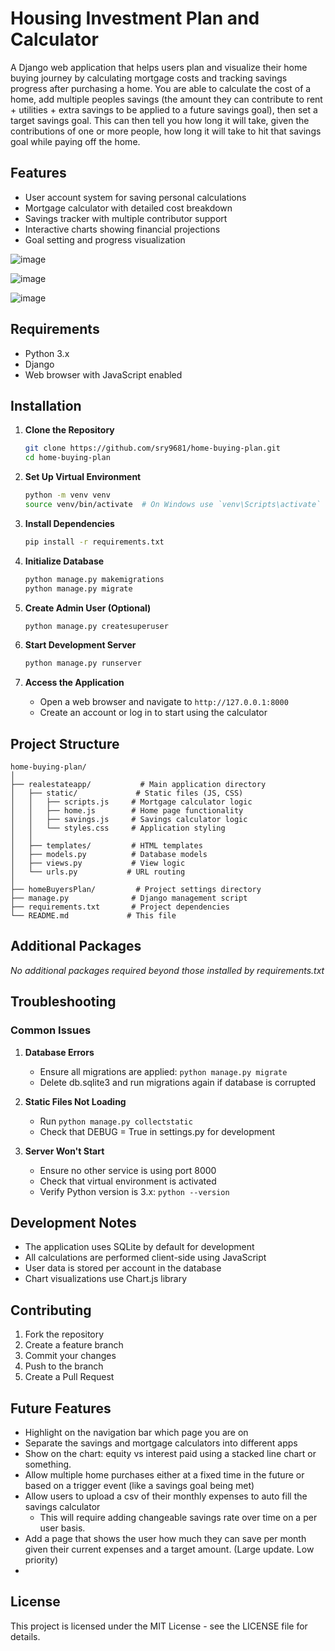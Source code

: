 # Housing Investment Plan and Calculator

A Django web application that helps users plan and visualize their home buying journey by calculating mortgage costs and tracking savings progress after purchasing a home. You are able to calculate the cost of a home, add multiple peoples savings (the amount they can contribute to rent + utilities + extra savings to be applied to a future savings goal), then set a target savings goal. This can then tell you how long it will take, given the contributions of one or more people, how long it will take to hit that savings goal while paying off the home.

## Features
- User account system for saving personal calculations
- Mortgage calculator with detailed cost breakdown
- Savings tracker with multiple contributor support
- Interactive charts showing financial projections
- Goal setting and progress visualization

![image](https://github.com/user-attachments/assets/6850f3ff-14e1-4b12-8be3-186f267563eb)

![image](https://github.com/user-attachments/assets/55a5b339-49c5-4b0f-9503-b0decf84cb18)

![image](https://github.com/user-attachments/assets/dd6f432b-ce9a-4763-a46d-c91310887e22)




## Requirements
- Python 3.x
- Django
- Web browser with JavaScript enabled

## Installation

1. **Clone the Repository**
   ```bash
   git clone https://github.com/sry9681/home-buying-plan.git
   cd home-buying-plan
   ```

2. **Set Up Virtual Environment**
   ```bash
   python -m venv venv
   source venv/bin/activate  # On Windows use `venv\Scripts\activate`
   ```

3. **Install Dependencies**
   ```bash
   pip install -r requirements.txt
   ```

4. **Initialize Database**
   ```bash
   python manage.py makemigrations
   python manage.py migrate
   ```

5. **Create Admin User (Optional)**
   ```bash
   python manage.py createsuperuser
   ```

6. **Start Development Server**
   ```bash
   python manage.py runserver
   ```

7. **Access the Application**
   - Open a web browser and navigate to `http://127.0.0.1:8000`
   - Create an account or log in to start using the calculator

## Project Structure
```
home-buying-plan/
│
├── realestateapp/           # Main application directory
│   ├── static/             # Static files (JS, CSS)
│   │   ├── scripts.js     # Mortgage calculator logic
│   │   ├── home.js        # Home page functionality
│   │   ├── savings.js     # Savings calculator logic
│   │   └── styles.css     # Application styling
│   │
│   ├── templates/         # HTML templates
│   ├── models.py          # Database models
│   ├── views.py           # View logic
│   └── urls.py           # URL routing
│
├── homeBuyersPlan/         # Project settings directory
├── manage.py              # Django management script
├── requirements.txt       # Project dependencies
└── README.md             # This file
```

## Additional Packages
*No additional packages required beyond those installed by requirements.txt*

## Troubleshooting

### Common Issues
1. **Database Errors**
   - Ensure all migrations are applied: `python manage.py migrate`
   - Delete db.sqlite3 and run migrations again if database is corrupted

2. **Static Files Not Loading**
   - Run `python manage.py collectstatic`
   - Check that DEBUG = True in settings.py for development

3. **Server Won't Start**
   - Ensure no other service is using port 8000
   - Check that virtual environment is activated
   - Verify Python version is 3.x: `python --version`

## Development Notes
- The application uses SQLite by default for development
- All calculations are performed client-side using JavaScript
- User data is stored per account in the database
- Chart visualizations use Chart.js library

## Contributing
1. Fork the repository
2. Create a feature branch
3. Commit your changes
4. Push to the branch
5. Create a Pull Request

## Future Features
- Highlight on the navigation bar which page you are on
- Separate the savings and mortgage calculators into different apps
- Show on the chart: equity vs interest paid using a stacked line chart or something.
- Allow multiple home purchases either at a fixed time in the future or based on a trigger event (like a savings goal being met)
- Allow users to upload a csv of their monthly expenses to auto fill the savings calculator
    - This will require adding changeable savings rate over time on a per user basis.
- Add a page that shows the user how much they can save per month given their current expenses and a target amount. (Large update. Low priority)
- 

## License
This project is licensed under the MIT License - see the LICENSE file for details.
